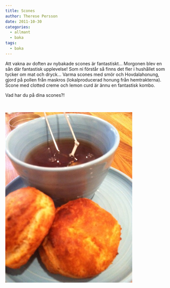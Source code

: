 ```yaml
---
title: Scones
author: Therese Persson
date: 2011-10-30
categories:
  - allmant
  - baka
tags:
  - baka
---
```


Att vakna av doften av nybakade scones är fantastiskt... Morgonen blev en sån där fantastisk upplevelse! Som ni förstår så finns det fler i hushållet som tycker om mat och dryck... Varma scones med smör och Hovdalahonung, gjord på pollen från maskros (lokalproducerad honung från hemtrakterna). Scone med clotted creme och lemon curd är ännu en fantastisk kombo.

Vad har du på dina scones?!

 

![scones](/static/img/scones.jpg "scones")